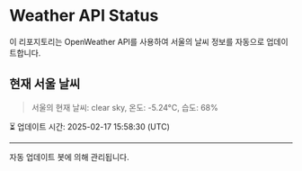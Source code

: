 
# Weather API Status

이 리포지토리는 OpenWeather API를 사용하여 서울의 날씨 정보를 자동으로 업데이트합니다.

## 현재 서울 날씨
> 서울의 현재 날씨: clear sky, 온도: -5.24°C, 습도: 68%

⏳ 업데이트 시간: 2025-02-17 15:58:30 (UTC)

---
자동 업데이트 봇에 의해 관리됩니다.

